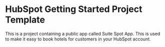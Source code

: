 # HubSpot Getting Started Project Template

This is a project containing a public app called Suite Spot App. This is used to make it easy to book hotels for customers in your HubSpot account.

